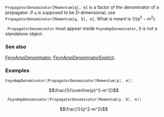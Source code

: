 `PropagatorDenominator[Momentum[q], m]`  is a factor of the denominator of a propagator. If `q` is supposed to be $D$-dimensional, use `PropagatorDenominator[Momentum[q, D], m]`. What is meant is $1/(q^2-m^2)$.

` PropagatorDenominator` must appear inside `FeynAmpDenominator`, it is not a standalone object.

### See also

[FeynAmpDenominator](FeynAmpDenominator), [FeynAmpDenominatorExplicit](FeynAmpDenominatorExplicit).

### Examples

```mathematica
FeynAmpDenominator[PropagatorDenominator[Momentum[p], m]]
```

$$\frac{1}{\overline{p}^2-m^2}$$

```mathematica
 FeynAmpDenominator[PropagatorDenominator[Momentum[p, D], m]]
```

$$\frac{1}{p^2-m^2}$$
